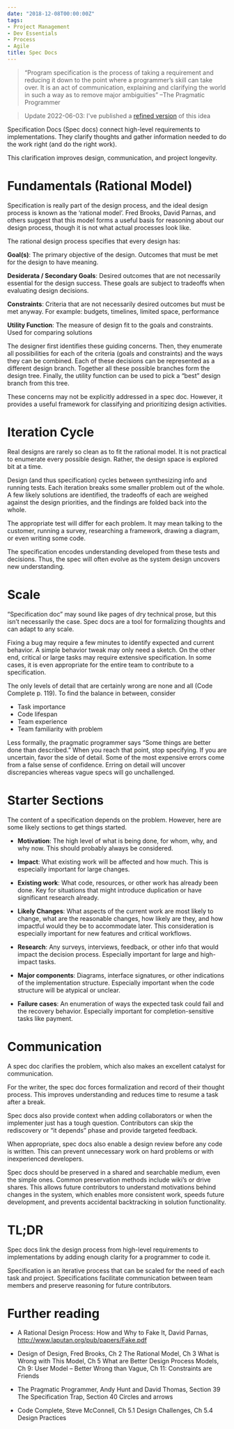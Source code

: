 ```yaml
---
date: "2018-12-08T00:00:00Z"
tags:
- Project Management
- Dev Essentials
- Process
- Agile
title: Spec Docs
---
```


> “Program specification is the process of taking a requirement and reducing
> it down to the point where a programmer’s skill can take over. It is an act
> of communication, explaining and clarifying the world in such a way as to
> remove major ambiguities” –The Pragmatic Programmer

<!--more-->

> Update 2022-06-03: I've published a [refined version](../../posts/Whats-Your-Duck-V2/2022-06-16-0-Intro.md) of this idea

Specification Docs (Spec docs) connect high-level requirements to
implementations. They clarify thoughts and gather information needed to do the work right (and do the right work).

This clarification improves design, communication, and project longevity.

Fundamentals (Rational Model)
=============================

Specification is really part of the design process, and the ideal design process is known as the ‘rational model’. Fred Brooks, David Parnas, and others suggest that this model forms a useful basis for reasoning about our design process, though it is not what actual processes look like.

The rational design process specifies that every design has:

**Goal(s)**: The primary objective of the design. Outcomes that must be met for the design to have meaning.

**Desiderata / Secondary Goals**: Desired outcomes that are not necessarily essential for the design success. These goals are subject to tradeoffs when evaluating design decisions.

**Constraints**: Criteria that are not necessarily desired outcomes but must be met anyway. For example: budgets, timelines, limited space, performance

**Utility Function**: The measure of design fit to the goals and constraints. Used for comparing solutions

The designer first identifies these guiding concerns. Then, they enumerate all possibilities for each of the criteria (goals and constraints) and the ways they can be combined. Each of these decisions can be represented as a different design branch. Together all these possible branches form the design tree.
Finally, the utility function can be used to pick a “best” design branch from this tree.

These concerns may not be explicitly addressed in a spec doc. However, it provides a useful framework for classifying and prioritizing design activities.

Iteration Cycle
===============

Real designs are rarely so clean as to fit the rational model. It is not practical to enumerate every possible design. Rather, the design space is explored bit at a time.

Design (and thus specification) cycles between synthesizing info and running tests. Each iteration breaks some smaller problem out of the whole. A few likely solutions are identified, the tradeoffs of each are weighed against the design priorities, and the findings are folded back into the whole.

The appropriate test will differ for each problem. It may mean talking to the customer, running a survey, researching a framework, drawing a diagram, or even writing some code.

The specification encodes understanding developed from these tests and decisions. Thus, the spec will often evolve as the system design uncovers new understanding.

Scale
=====

“Specification doc” may sound like pages of dry technical prose, but this isn’t necessarily the case. Spec docs are a tool for formalizing thoughts and can adapt to any scale.

Fixing a bug may require a few minutes to identify expected and current behavior. A simple behavior tweak may only need a sketch. On the other end, critical or large tasks may require extensive specification. In some cases, it is even appropriate for the entire team to contribute to a specification.

The only levels of detail that are certainly wrong are none and all (Code Complete p. 119). To find the balance in between, consider

- Task importance
- Code lifespan
- Team experience
- Team familiarity with problem

Less formally, the pragmatic programmer says “Some things are better done than described.” When you reach that point, stop specifying. If you are uncertain, favor the side of detail. Some of the most expensive errors come from a false sense of confidence. Erring on detail will uncover discrepancies whereas vague specs will go unchallenged.

Starter Sections
================

The content of a specification depends on the problem. However, here are some likely sections to get things started.

- **Motivation**: The high level of what is being done, for whom, why, and why now. This should probably always be considered.

- **Impact**: What existing work will be affected and how much. This is especially important for large changes.

- **Existing work**: What code, resources, or other work has already been done. Key for situations that might introduce duplication or have significant research already.

- **Likely Changes**: What aspects of the current work are most likely to change, what are the reasonable changes, how likely are they, and how impactful would they be to accommodate later. This consideration is especially important for new features and critical workflows.

- **Research**: Any surveys, interviews, feedback, or other info that would impact the decision process. Especially important for large and high-impact tasks.

- **Major components**: Diagrams, interface signatures, or other indications of the implementation structure. Especially important when the code structure will be atypical or unclear.

- **Failure cases**: An enumeration of ways the expected task could fail and the recovery behavior. Especially important for completion-sensitive tasks like payment.

Communication
=============

A spec doc clarifies the problem, which also makes an excellent catalyst for communication.

For the writer, the spec doc forces formalization and record of their thought process. This improves understanding and reduces time to resume a task after a break.

Spec docs also provide context when adding collaborators or when the implementer just has a tough question. Contributors can skip the rediscovery or “it depends” phase and provide targeted feedback.

When appropriate, spec docs also enable a design review before any code is written. This can prevent unnecessary work on hard problems or with inexperienced developers.

Spec docs should be preserved in a shared and searchable medium, even the simple ones. Common preservation methods include wiki’s or drive shares. This allows future contributors to understand motivations behind changes in the system, which enables more consistent work, speeds future development, and prevents accidental backtracking in solution functionality.

TL;DR
=====

Spec docs link the design process from high-level requirements to
implementations by adding enough clarity for a programmer to code it.

Specification is an iterative process that can be scaled for the need of each task and project. Specifications facilitate communication between team members and preserve reasoning for future contributors.

Further reading
===============

- A Rational Design Process: How and Why to Fake It, David Parnas, <http://www.laputan.org/pub/papers/Fake.pdf>

- Design of Design, Fred Brooks, Ch 2 The Rational Model, Ch 3 What is Wrong with This Model, Ch 5 What are Better Design Process Models, Ch 9: User Model – Better Wrong than Vague, Ch 11: Constraints are Friends

- The Pragmatic Programmer, Andy Hunt and David Thomas, Section 39 The Specification Trap, Section 40 Circles and arrows

- Code Complete, Steve McConnell, Ch 5.1 Design Challenges, Ch 5.4 Design Practices
